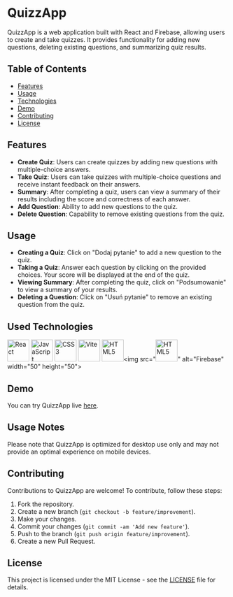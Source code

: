 # QuizzApp

QuizzApp is a web application built with React and Firebase, allowing users to create and take quizzes. It provides functionality for adding new questions, deleting existing questions, and summarizing quiz results.

## Table of Contents

- [Features](#features)
- [Usage](#usage)
- [Technologies](#technologies)
- [Demo](#demo)
- [Contributing](#contributing)
- [License](#license)

## Features

- **Create Quiz**: Users can create quizzes by adding new questions with multiple-choice answers.
- **Take Quiz**: Users can take quizzes with multiple-choice questions and receive instant feedback on their answers.
- **Summary**: After completing a quiz, users can view a summary of their results including the score and correctness of each answer.
- **Add Question**: Ability to add new questions to the quiz.
- **Delete Question**: Capability to remove existing questions from the quiz.

## Usage

- **Creating a Quiz**: Click on "Dodaj pytanie" to add a new question to the quiz.
- **Taking a Quiz**: Answer each question by clicking on the provided choices. Your score will be displayed at the end of the quiz.
- **Viewing Summary**: After completing the quiz, click on "Podsumowanie" to view a summary of your results.
- **Deleting a Question**: Click on "Usuń pytanie" to remove an existing question from the quiz.

## Used Technologies

 <img src="https://user-images.githubusercontent.com/25181517/183897015-94a058a6-b86e-4e42-a37f-bf92061753e5.png" alt="React" width="50" height="50"> <img src="https://user-images.githubusercontent.com/25181517/117447155-6a868a00-af3d-11eb-9cfe-245df15c9f3f.png" alt="JavaScript" width="50" height="50">  <img src="https://github.com/marwin1991/profile-technology-icons/assets/62091613/b40892ef-efb8-4b0e-a6b5-d1cfc2f3fc35" alt="CSS3" width="50" height="50"> <img src="https://user-images.githubusercontent.com/25181517/183898674-75a4a1b1-f960-4ea9-abcb-637170a00a75.png" alt="Vite" width="50" height="50">
<img src="https://user-images.githubusercontent.com/25181517/192158954-f88b5814-d510-4564-b285-dff7d6400dad.png" alt="HTML5" width="50" height="50"><img src="<img src="https://user-images.githubusercontent.com/25181517/192158954-f88b5814-d510-4564-b285-dff7d6400dad.png" alt="HTML5" width="50" height="50">" alt="Firebase" width="50" height="50">

## Demo

You can try QuizzApp live [here](https://quizzcreator.netlify.app).

## Usage Notes

Please note that QuizzApp is optimized for desktop use only and may not provide an optimal experience on mobile devices.

## Contributing

Contributions to QuizzApp are welcome! To contribute, follow these steps:

1. Fork the repository.
2. Create a new branch (`git checkout -b feature/improvement`).
3. Make your changes.
4. Commit your changes (`git commit -am 'Add new feature'`).
5. Push to the branch (`git push origin feature/improvement`).
6. Create a new Pull Request.

## License

This project is licensed under the MIT License - see the [LICENSE](LICENSE) file for details.

